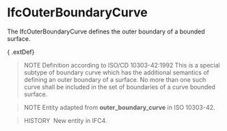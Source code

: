 # IfcOuterBoundaryCurve

The IfcOuterBoundaryCurve defines the outer boundary of a bounded surface.

{ .extDef}
> NOTE  Definition according to ISO/CD 10303-42:1992
> This is a special subtype of boundary curve which has the additional semantics of defining an outer boundary of a surface. No more than one such curve shall be included in the set of boundaries of a curve bounded surface.

> NOTE  Entity adapted from **outer_boundary_curve** in ISO 10303-42.

> HISTORY  New entity in IFC4.
